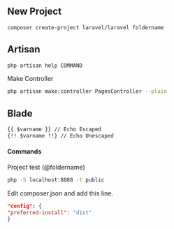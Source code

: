 ## New Project
```sh
composer create-project laravel/laravel foldername
```

## Artisan
```sh
php artisan help COMMAND
```

Make Controller
```sh
php artisan make:controller PagesController --plain
```

## Blade
```html
{{ $varname }} // Echo Escaped
{!! $varname !!} // Echo Unescaped
```

#### Commands
Project test (@foldername)
```sh
php -S localhost:8888 -t public
```

Edit composer.json and add this line.
```json
"config": {
"preferred-install": "dist"
}
```
